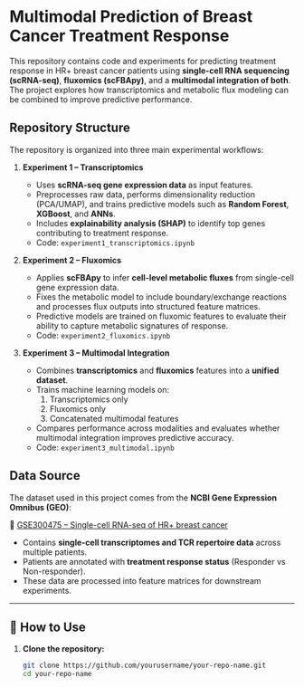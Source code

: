 
# Multimodal Prediction of Breast Cancer Treatment Response  
This repository contains code and experiments for predicting treatment response in HR+ breast cancer patients using **single-cell RNA sequencing (scRNA-seq)**, **fluxomics (scFBApy)**, and a **multimodal integration of both**. The project explores how transcriptomics and metabolic flux modeling can be combined to improve predictive performance.

## Repository Structure
The repository is organized into three main experimental workflows:

1. **Experiment 1 – Transcriptomics**  
   - Uses **scRNA-seq gene expression data** as input features.  
   - Preprocesses raw data, performs dimensionality reduction (PCA/UMAP), and trains predictive models such as **Random Forest**, **XGBoost**, and **ANNs**.  
   - Includes **explainability analysis (SHAP)** to identify top genes contributing to treatment response.  
   - Code: `experiment1_transcriptomics.ipynb`

2. **Experiment 2 – Fluxomics**  
   - Applies **scFBApy** to infer **cell-level metabolic fluxes** from single-cell gene expression data.  
   - Fixes the metabolic model to include boundary/exchange reactions and processes flux outputs into structured feature matrices.  
   - Predictive models are trained on fluxomic features to evaluate their ability to capture metabolic signatures of response.  
   - Code: `experiment2_fluxomics.ipynb`

3. **Experiment 3 – Multimodal Integration**  
   - Combines **transcriptomics** and **fluxomics** features into a **unified dataset**.  
   - Trains machine learning models on:  
     1. Transcriptomics only  
     2. Fluxomics only  
     3. Concatenated multimodal features  
   - Compares performance across modalities and evaluates whether multimodal integration improves predictive accuracy.  
   - Code: `experiment3_multimodal.ipynb`

## Data Source
The dataset used in this project comes from the **NCBI Gene Expression Omnibus (GEO)**:  

🔗 [GSE300475 – Single-cell RNA-seq of HR+ breast cancer](https://www.ncbi.nlm.nih.gov/geo/query/acc.cgi?acc=GSE300475)

- Contains **single-cell transcriptomes and TCR repertoire data** across multiple patients.  
- Patients are annotated with **treatment response status** (Responder vs Non-responder).  
- These data are processed into feature matrices for downstream experiments.

---

## 🚀 How to Use
1. **Clone the repository:**
   ```bash
   git clone https://github.com/yourusername/your-repo-name.git
   cd your-repo-name
